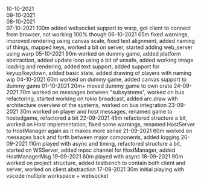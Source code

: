 10-10-2021  
09-10-2021  
08-10-2021  
07-10-2021  100m added websocket support to warp, got client to connect from browser, not working 100% though
06-10-2021  65m fixed warnings, improved rendering using canvas scale, fixed text alignment, added naming of things, mapped keys, worked a bit on server, started adding web_server using warp
05-10-2021  90m worked on dummy game, added platform abstraction, added update loop using a  bit of unsafe, added working image loading and rendering, added text support, added support for keyup/keydown, added basic state, added drawing of players with naming wip
04-10-2021  60m worked on dummy game, added canvas support to dummy game
01-10-2021  20m+ moved dummy_game to own crate
24-09-2021  70m worked on messages between "subsystems", worked on bus refactoring, started working on tokio broadcast, added arc.draw with architecture overview of the systems, worked on bus integration
23-09-2021  30m worked on player and host messages, renamed game to hostedgame, refactored a bit
22-09-2021  45m refactored structure a bit, worked on Host implementation, fixed some warnings, renamed HostServer to HostManager again as it makes more sense
21-09-2021  60m worked on messages back and forth between major components, added logging
20-09-2021  110m played with async and timing, refactored structure a bit, started on WSServer, added mpsc channel for HostManager, added HostManagerMsg
19-09-2021  60m played with async
18-09-2021  90m worked on project structure, added testbench to contain both client and server, worked on client abstraction
17-09-2021  30m initial playing with vscode multiple workspace + websocket